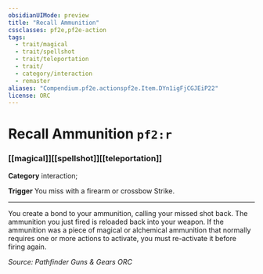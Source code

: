 ```yaml
---
obsidianUIMode: preview
title: "Recall Ammunition"
cssclasses: pf2e,pf2e-action
tags:
  - trait/magical
  - trait/spellshot
  - trait/teleportation
  - trait/
  - category/interaction
  - remaster
aliases: "Compendium.pf2e.actionspf2e.Item.DYn1igFjCGJEiP22"
license: ORC
---
```

# Recall Ammunition `pf2:r`

### [[magical]][[spellshot]][[teleportation]]

**Category** interaction; 




**Trigger** You miss with a firearm or crossbow Strike.

* * *

You create a bond to your ammunition, calling your missed shot back. The ammunition you just fired is reloaded back into your weapon. If the ammunition was a piece of magical or alchemical ammunition that normally requires one or more actions to activate, you must re-activate it before firing again.

*Source: Pathfinder Guns & Gears*
*ORC*